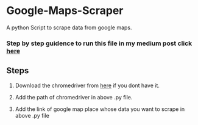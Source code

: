 # Google-Maps-Scraper
A python Script to scrape data from google maps.

### Step by step guidence to run this file in my medium post click [here](https://medium.com/@dhanrajpawar798/scraping-data-from-google-maps-using-a-python-12091f367d38?source=friends_link&sk=e441dad86107208d3d0215494b1d2dda)

## Steps

1. Download the chromedriver from [here](https://chromedriver.chromium.org/downloads) if you dont have it.

2. Add the path of chromedriver in above .py file.

3. Add the link of google map place whose data you want to scrape in above .py file
